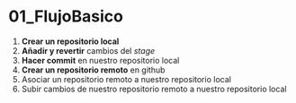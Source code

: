 # 01_FlujoBasico

1. **Crear un repositorio local**
2. **Añadir y revertir** cambios del *stage*
3. **Hacer commit** en nuestro repositorio local
4. **Crear un repositorio remoto** en github
5. Asociar un repositorio remoto a nuestro repositorio local
6. Subir cambios de nuestro repositorio remoto a nuestro
repositorio local
